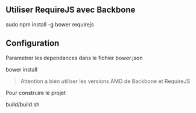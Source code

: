 ## Utiliser RequireJS avec Backbone

  sudo npm install -g bower requirejs

## Configuration

Parametrer les dependances dans le fichier bower.json

  bower install

> Attention a bien utiliser les versions AMD de Backbone et RequireJS

Pour construire le projet 

  build/build.sh


